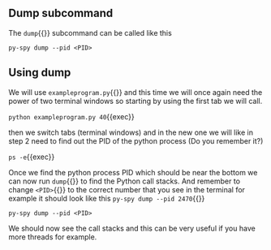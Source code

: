 ## Dump subcommand
The `dump`{{}} subcommand can be called like this
```
py-spy dump --pid <PID>
```

## Using dump
We will use `exampleprogram.py`{{}} and this time we will once again need the power of two terminal windows so starting by using the first tab we will call.

`python exampleprogram.py 40`{{exec}}

then we switch tabs (terminal windows) and in the new one we will like in step 2 need to find out the PID of the python process (Do you remember it?)

`ps -e`{{exec}} 

Once we find the python process PID which should be near the bottom we can now run `dump`{{}} to find the Python call stacks. And remember to change `<PID>`{{}} to the correct number that you see in the terminal for example it should look like this `py-spy dump --pid 2470`{{}}

`py-spy dump --pid <PID>`

We should now see the call stacks and this can be very useful if you have more threads for example.